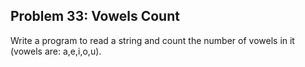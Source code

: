 ## Problem 33: Vowels Count

Write a program to read a string and count the number of vowels in it (vowels are: a,e,i,o,u).
